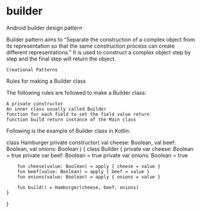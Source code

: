 # builder
Android builder design pattern


Builder pattern aims to “Separate the construction of a complex object from its representation so that the same construction process can create different representations.” It is used to construct a complex object step by step and the final step will return the object.

    Creational Patterns

Rules for making a Builder class

The following rules are followed to make a Builder class:

    A private constructor
    An inner class usually called Builder
    function for each field to set the field value return
    function build return instance of the Main class

Following is the example of Builder class in Kotlin:

class Hamburger private constructor(
    val cheese: Boolean,
    val beef: Boolean,
    val onions: Boolean
) {
    class Builder {
        private var cheese: Boolean = true
        private var beef: Boolean = true
        private var onions: Boolean = true

        fun cheese(value: Boolean) = apply { cheese = value }
        fun beef(value: Boolean) = apply { beef = value }
        fun onions(value: Boolean) = apply { onions = value }

        fun build() = Hamburger(cheese, beef, onions)
    }
}

